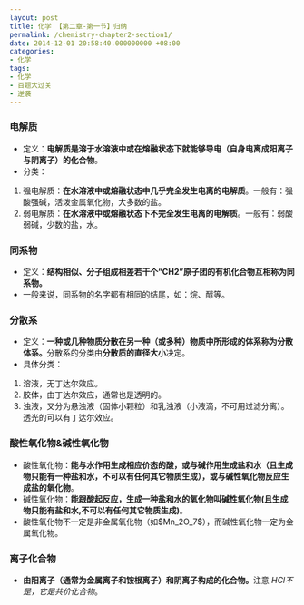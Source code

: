 ```yaml
---
layout: post
title: 化学 【第二章-第一节】归纳
permalink: /chemistry-chapter2-section1/
date: 2014-12-01 20:58:40.000000000 +08:00
categories:
- 化学
tags:
- 化学
- 百题大过关
- 逆袭
---
```

<h3><strong>电解质</strong></h3>
<ul>
<li>定义：<strong>电解质是溶于水溶液中或在熔融状态下就能够导电（自身电离成阳离子与阴离子）的化合物</strong>。</li>
<li>分类：</li>
</ul>
<ol>
<li>强电解质：<strong>在水溶液中或熔融状态中几乎完全发生电离的电解质</strong>。一般有：强酸强碱，活泼金属氧化物，大多数的盐。</li>
<li>弱电解质：<strong>在水溶液中或熔融状态下不完全发生电离的电解质</strong>。一般有：弱酸弱碱，少数的盐，水。</li>
</ol>
<h3><strong>同系物</strong></h3>
<ul>
<li>定义：<strong>结构相似、分子组成相差若干个“CH2”原子团的有机化合物互相称为同系物。</strong></li>
<li>一般来说，同系物的名字都有相同的结尾，如：烷、醇等。</li>
</ul>
<h3><strong>分散系</strong></h3>
<ul>
<li>定义：<strong>一种或几种物质分散在另一种（或多种）物质中所形成的体系称为分散体系。</strong>分散系的分类由<strong>分散质的直径大小</strong>决定。</li>
<li>具体分类：</li>
</ul>
<ol>
<li>溶液，无丁达尔效应。</li>
<li>胶体，由丁达尔效应，通常也是透明的。</li>
<li>浊液，又分为悬浊液（固体小颗粒）和乳浊液（小液滴，不可用过滤分离）。透光的可以有丁达尔效应。</li>
</ol>
<h3><strong>酸性氧化物&amp;碱性氧化物</strong></h3>
<ul>
<li>酸性氧化物：<strong>能与水作用生成相应价态的酸，或与碱作用生成盐和水（且生成物只能有一种盐和水，不可以有任何其它物质生成），或与碱性氧化物反应生成盐的氧化物</strong>。</li>
<li>碱性氧化物：<strong>能跟酸起反应，生成一种盐和水的氧化物叫碱性氧化物(且生成物只能有盐和水,不可以有任何其它物质生成)</strong>。</li>
<li>酸性氧化物不一定是非金属氧化物（如$Mn_2O_7$），而碱性氧化物一定为金属氧化物。</li>
</ul>
<h3><strong>离子化合物</strong></h3>
<ul>
<li><strong>由阳离子（通常为金属离子和铵根离子）和阴离子构成的化合物。</strong>注意 <em>HCl不是，它是共价化合物</em>。</li>
</ul>

